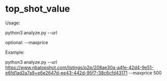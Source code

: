 # top_shot_value

Usage: 



python3 analyze.py --url <URL of moment listing>

optional: --maxprice <max price you are willing to spend>



Example:



python3 analyze.py --url https://www.nbatopshot.com/listings/p2p/208ae30a-a4fe-42d4-9e51-e6fd1ad2a7a9+e6e2647d-ee43-442d-95f7-38c6cfd43171 --maxprice 500
